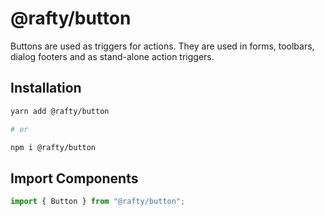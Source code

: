 # @rafty/button

Buttons are used as triggers for actions. They are used in forms, toolbars, dialog footers and as stand-alone action triggers.

## Installation

```sh
yarn add @rafty/button

# or

npm i @rafty/button
```

## Import Components

```jsx
import { Button } from "@rafty/button";
```

